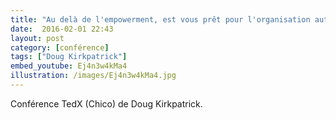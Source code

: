 ```yaml
---
title: "Au delà de l'empowerment, est vous prêt pour l'organisation auto-gérée ? par Doug Kirkpatrick"
date:  2016-02-01 22:43
layout: post
category: [conférence]
tags: ["Doug Kirkpatrick"]
embed_youtube: Ej4n3w4kMa4
illustration: /images/Ej4n3w4kMa4.jpg
---
```


Conférence TedX (Chico) de Doug Kirkpatrick.
